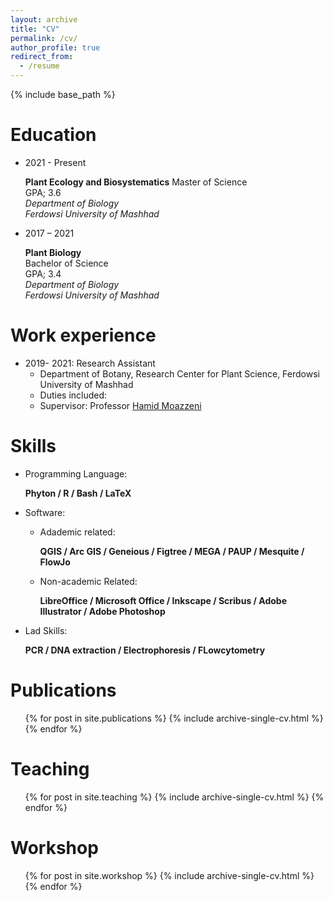 ```yaml
---
layout: archive
title: "CV"
permalink: /cv/
author_profile: true
redirect_from:
  - /resume
---
```


{% include base_path %}

Education
======
* 2021 - Present
  
  **Plant Ecology and Biosystematics**<be>
  Master of Science<br>
  GPA; 3.6<br>
  *Department of Biology*<br>
  *Ferdowsi University of Mashhad*<be>

* 2017 – 2021
  
  **Plant Biology**<br>
  Bachelor of Science<br>
  GPA; 3.4<br>
  *Department of Biology*<br>
  *Ferdowsi University of Mashhad*<br>

Work experience
======
* 2019- 2021: Research Assistant
  * Department of Botany, Research Center for Plant Science, Ferdowsi University of Mashhad
  * Duties included: 
  * Supervisor: Professor [Hamid Moazzeni](https://scholar.google.com/citations?hl=en&user=H8J7BPe_gNkC)

  
Skills
======
* Programming Language:

  **Phyton / R / Bash / LaTeX**
  
* Software:
  * Adademic related:
     
    **QGIS / Arc GIS / Geneious / Figtree / MEGA / PAUP / Mesquite / FlowJo**
    
  * Non-academic Related:
    
    **LibreOffice / Microsoft Office / Inkscape / Scribus / Adobe Illustrator / Adobe Photoshop**
    
* Lad Skills:
  
  **PCR / DNA extraction / Electrophoresis / FLowcytometry**
  

Publications
======
  <ul>{% for post in site.publications %}
    {% include archive-single-cv.html %}
  {% endfor %}</ul>

Teaching
======
  <ul>{% for post in site.teaching %}
    {% include archive-single-cv.html %}
  {% endfor %}</ul>

Workshop
======
  <ul>{% for post in site.workshop %}
    {% include archive-single-cv.html %}
  {% endfor %}</ul>
